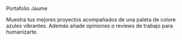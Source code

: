 Portafolio Jaume

Muestra tus mejores proyectos acompañados de una paleta de colore azules vibrantes. Además añade opiniones o reviews de trabajo para humanizarte.
